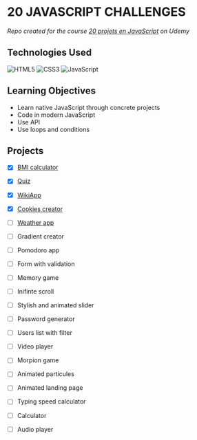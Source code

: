 # 20 JAVASCRIPT CHALLENGES

_Repo created for the course [20 projets en JavaScript](https://www.udemy.com/course/20-projets-en-javascript/) on Udemy_

## Technologies Used

![HTML5](https://img.shields.io/badge/html5-%23E34F26.svg?style=for-the-badge&logo=html5&logoColor=white)
![CSS3](https://img.shields.io/badge/css3-%231572B6.svg?style=for-the-badge&logo=css3&logoColor=white)
![JavaScript](https://img.shields.io/badge/javascript-%23323330.svg?style=for-the-badge&logo=javascript&logoColor=%23F7DF1E)

## Learning Objectives

- Learn native JavaScript through concrete projects
- Code in modern JavaScript
- Use API
- Use loops and conditions

## Projects

- [x] [BMI calculator](/1.%20IMC/)
- [x] [Quiz](/2.%20Quizz/)
- [x] [WikiApp](/3.%20WikiApp/)
- [x] [Cookies creator](/4.%20Cookies/)
- [ ] [Weather app](/5.%20WeatherApp/)
- [ ] Gradient creator
- [ ] Pomodoro app
- [ ] Form with validation
- [ ] Memory game
- [ ] Inifinte scroll
- [ ] Stylish and animated slider
- [ ] Password generator
- [ ] Users list with filter
- [ ] Video player
- [ ] Morpion game
- [ ] Animated particules
- [ ] Animated landing page
- [ ] Typing speed calculator
- [ ] Calculator
- [ ] Audio player

